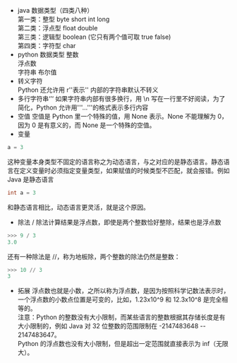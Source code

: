 - java 数据类型（四类八种）  
第一类：整型 byte short int long  
第二类：浮点型 float double  
第三类：逻辑型 boolean (它只有两个值可取 true false)  
第四类：字符型 char  
- python 数据类型
整数  
浮点数  
字符串 
布尔值 
- 转义字符 \
Python 还允许用 r''表示'' 内部的字符串默认不转义
- 多行字符串‘’‘
如果字符串内部有很多换行，用 \n 写在一行里不好阅读，为了简化，Python 允许用'''...'''的格式表示多行内容
- 空值
空值是 Python 里一个特殊的值，用 None 表示。None 不能理解为 0，因为 0 是有意义的，而 None 是一个特殊的空值。
- 变量
```python
a = 3
```
这种变量本身类型不固定的语言称之为动态语言，与之对应的是静态语言。静态语言在定义变量时必须指定变量类型，如果赋值的时候类型不匹配，就会报错。例如 Java 是静态语言
```java
int a = 3
```
和静态语言相比，动态语言更灵活，就是这个原因。
- 除法
/ 除法计算结果是浮点数，即使是两个整数恰好整除，结果也是浮点数  
```python
>>> 9 / 3
3.0
```
还有一种除法是 //，称为地板除，两个整数的除法仍然是整数：
```python
>>> 10 // 3
3
```
- 拓展
浮点数也就是小数，之所以称为浮点数，是因为按照科学记数法表示时，一个浮点数的小数点位置是可变的，比如，1.23x10^9 和 12.3x10^8 是完全相等的。  
注意：Python 的整数没有大小限制，而某些语言的整数根据其存储长度是有大小限制的，例如 Java 对 32 位整数的范围限制在 -2147483648 -- 2147483647。  
Python 的浮点数也没有大小限制，但是超出一定范围就直接表示为 inf（无限大）。